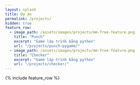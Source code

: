 ```yaml
---
layout: splash
title: Dự án
permalink: /projects/
hidden: true
feature_row:
  - image_path: /assets/images/projects/mm-free-feature.png
    title: "Punch"
    excerpt: "Game lập trình bằng python"
    url: "/projects/punch-pygame/"
  - image_path: /assets/images/projects/mm-free-feature.png
    title: "Checker"
    excerpt: "Game lập trình bằng python"
    url: "/projects/checker/"
---
```


{% include feature_row %}
